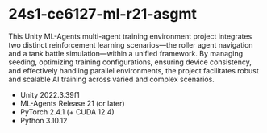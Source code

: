 # 24s1-ce6127-ml-r21-asgmt

This Unity ML-Agents multi-agent training environment project integrates two distinct reinforcement learning scenarios—the roller agent navigation and a tank battle simulation—within a unified framework. By managing seeding, optimizing training configurations, ensuring device consistency, and effectively handling parallel environments, the project facilitates robust and scalable AI training across varied and complex scenarios.

- Unity 2022.3.39f1
- ML-Agents Release 21 (or later)
- PyTorch 2.4.1 (+ CUDA 12.4)
- Python 3.10.12
